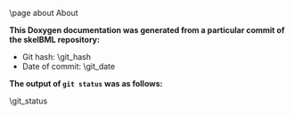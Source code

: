 \page about About

**This Doxygen documentation was generated from a particular commit of the skelBML repository:**

- Git hash: \git_hash
- Date of commit: \git_date

**The output of `git status` was as follows:**

\git_status
